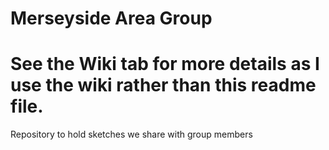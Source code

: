 # Merseyside Area Group

# See the Wiki tab for more details as I use the wiki rather than this readme file.

 Repository to hold sketches we share with group members
